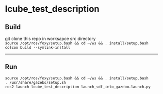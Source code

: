 # lcube_test_description



## Build
git clone this repo in worksapce src directory <br />
```source /opt/ros/foxy/setup.bash && cd ~/ws && . install/setup.bash```  <br />
```colcon build --symlink-install```  

***
## Run
```source /opt/ros/foxy/setup.bash && cd ~/ws && . install/setup.bash``` <br />
```. /usr/share/gazebo/setup.sh``` <br />
```ros2 launch lcube_test_description launch_sdf_into_gazebo.launch.py```
